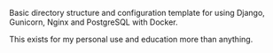 Basic directory structure and configuration template for using Django, Gunicorn, Nginx and PostgreSQL with Docker.

This exists for my personal use and education more than anything.